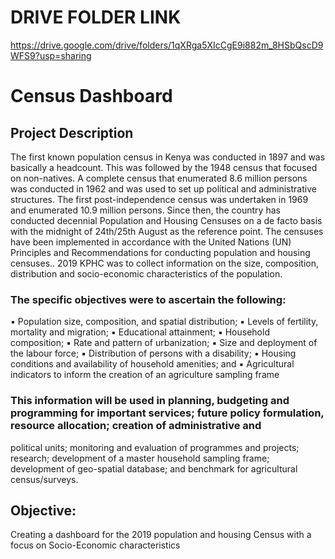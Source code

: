# DRIVE FOLDER LINK
https://drive.google.com/drive/folders/1qXRga5XIcCgE9i882m_8HSbQscD9WFS9?usp=sharing

# Census Dashboard
## Project Description
The first known population census in Kenya was conducted in 1897 and was basically a headcount. This was followed by the 1948 census that focused on non-natives. A complete census that enumerated 8.6 million persons was conducted in 1962 and was used to set up political and administrative structures. The first post-independence census was undertaken in 1969 and enumerated 10.9 million persons. Since then, the country has conducted decennial Population and Housing Censuses on a de facto basis with the midnight of 24th/25th August as the reference point. The censuses have been implemented in accordance with the United Nations (UN) Principles and Recommendations for conducting population and housing censuses..
2019 KPHC was to collect information on the size, composition, distribution and socio-economic characteristics of the population. 

### The specific objectives were to ascertain the following:
:black_small_square: Population size, composition, and spatial distribution;
:black_small_square: Levels of fertility, mortality and migration;
:black_small_square: Educational attainment;
:black_small_square: Household composition;
:black_small_square: Rate and pattern of urbanization;
:black_small_square: Size and deployment of the labour force;
:black_small_square: Distribution of persons with a disability;
:black_small_square: Housing conditions and availability of household amenities; and
:black_small_square: Agricultural indicators to inform the creation of an agriculture sampling frame

### This information will be used in planning, budgeting and programming for important services; future policy formulation, resource allocation; creation of administrative and
political units; monitoring and evaluation of programmes and projects; research; development of a master household sampling frame; development of geo-spatial database; and benchmark for agricultural census/surveys.  
## Objective: 
Creating a dashboard for the 2019 population and housing Census with a focus on Socio-Economic characteristics
